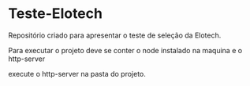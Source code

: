 ﻿# Teste-Elotech

Repositório criado para apresentar o teste de seleção da Elotech.


Para executar o projeto deve se conter o node instalado na maquina e o http-server


execute o http-server na pasta do projeto.


